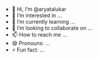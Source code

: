 - 👋 Hi, I’m @aryatalukar
- 👀 I’m interested in ...
- 🌱 I’m currently learning ...
- 💞️ I’m looking to collaborate on ...
- 📫 How to reach me ...
- 😄 Pronouns: ...
- ⚡ Fun fact: ...

<!---
aryatalukar/aryatalukar is a ✨ special ✨ repository because its `README.md` (this file) appears on your GitHub profile.
You can click the Preview link to take a look at your changes.
--->
